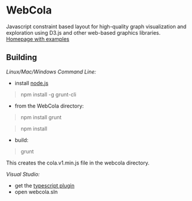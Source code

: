 WebCola
=======

Javascript constraint based layout for high-quality graph visualization and exploration 
using D3.js and other web-based graphics libraries.  
[Homepage with examples](http://marvl.infotech.monash.edu/webcola)

Building
--------

*Linux/Mac/Windows Command Line:*

 - install [node.js](http://nodejs.org)

> npm install -g grunt-cli

 - from the WebCola directory:

> npm install grunt

> npm install

 - build:

> grunt

This creates the cola.v1.min.js file in the webcola directory.

*Visual Studio:*

 - get the [typescript plugin](http://www.typescriptlang.org/#Download)
 - open webcola.sln

